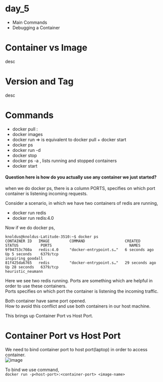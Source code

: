 # day_5
- Main Commands
- Debugging a Container

# Container vs Image
desc </br>

# Version and Tag
desc </br>

# Commands
- docker pull <image-name>:<version>
- docker images
- docker run <image-name>    => is equivalent to docker pull + docker start
- docker ps
- docker run -d <image-name>
- docker stop
- docker ps -a , lists running and stopped containers
- docker start <comtainer-id>

#### Question here is how do you actually use any container we just started?
when we do docker ps, there is a column PORTS, specifies on which port container is listening incoming requests. </br>

Consider a scenario, in which we have two containers of redis are running,</br>
- docker run redis
- docker run redis:4.0

Now if we do docker ps,</br>
```
knoldus@knoldus-Latitude-3510:~$ docker ps
CONTAINER ID   IMAGE         COMMAND                  CREATED          STATUS          PORTS                                   NAMES
9f94753c760a   redis:4.0     "docker-entrypoint.s…"   6 seconds ago    Up 5 seconds    6379/tcp                                inspiring_goodall
81f425da6765   redis         "docker-entrypoint.s…"   29 seconds ago   Up 28 seconds   6379/tcp                                heuristic_neumann
```
Here we see two redis running. Ports are something which are helpful in order to use these containers. </br>
Ports specifies on which port the container is listening the incoming traffic.</br>

Both container have same port opened.</br>
How to avoid this conflict and use both containers in our host machine.</br>

This brings up Container Port vs Host Port. </br>

# Container Port vs Host Port
We need to bind container port to host port(laptop) in order to access container. </br>
![image](https://user-images.githubusercontent.com/76727343/210501977-74a4e737-47ed-4657-839a-7ac81357d66b.png)

To bind we use command, </br>
``` docker run -p<host-port>:<container-port> <image-name> ```


